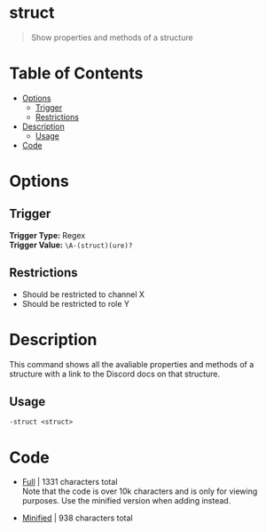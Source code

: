# struct
> Show properties and methods of a structure

# Table of Contents
* [Options](#Options)
	* [Trigger](##Trigger)
	* [Restrictions](##Restrictions)
* [Description](#Description)
	* [Usage](##Usage)
* [Code](#Code)

# Options
## Trigger
**Trigger Type:** Regex<br>
**Trigger Value:** `\A-(struct)(ure)?`<br>


## Restrictions
* Should be restricted to channel X
* Should be restricted to role Y


# Description
This command shows all the avaliable properties and methods of a structure with a link to the Discord docs on that structure.

## Usage
`-struct <struct>`

# Code
* [Full](./struct/struct.cc.go) | 1331
 characters total<br>
Note that the code is over 10k characters and is only for viewing purposes. Use the minified version when adding instead.

* [Minified](./struct.minified.go) | 938
 characters total<br>